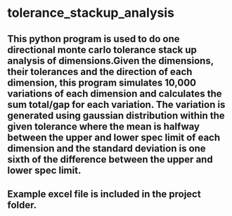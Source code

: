 # tolerance_stackup_analysis

## This python program is used to do one directional monte carlo tolerance stack up analysis of dimensions.Given the dimensions, their tolerances and the direction of each dimension, this program simulates 10,000 variations of each dimension and calculates the sum total/gap for each variation. The variation is generated using gaussian distribution within the given tolerance where the mean is halfway between the upper and lower spec limit of each dimension and the standard deviation is one sixth of the difference between the upper and lower spec limit.

## Example excel file is included in the project folder.
